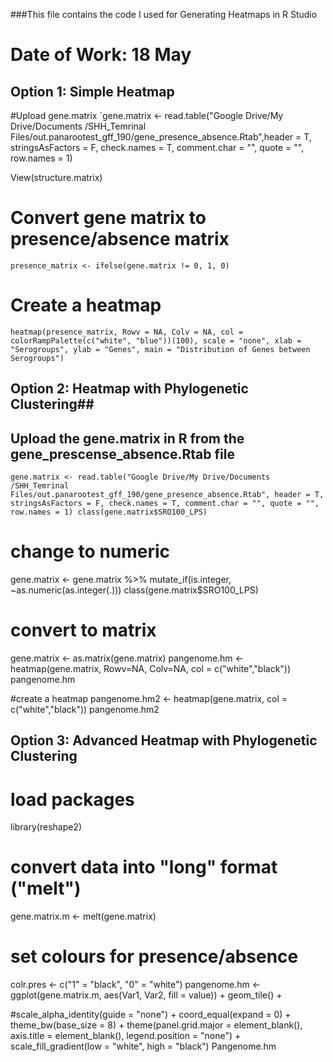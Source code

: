 ###This file contains the code I used for Generating Heatmaps in R Studio
# Date of Work: 18 May


## Option 1: Simple Heatmap ## 

#Upload gene.matrix 
`gene.matrix <- read.table("Google Drive/My Drive/Documents /SHH_Temrinal Files/out.panarootest_gff_190/gene_presence_absence.Rtab",header = T, stringsAsFactors = F, check.names = T, comment.char = "", quote = "", row.names = 1)

View(structure.matrix)
# Convert gene matrix to presence/absence matrix
`presence_matrix <- ifelse(gene.matrix != 0, 1, 0)`

# Create a heatmap
`heatmap(presence_matrix, Rowv = NA, Colv = NA, col = colorRampPalette(c("white", "blue"))(100),
scale = "none", xlab = "Serogroups", ylab = "Genes",
main = "Distribution of Genes between Serogroups")`


## Option 2: Heatmap with Phylogenetic Clustering## 

## Upload the gene.matrix in R from the gene_prescense_absence.Rtab file
`gene.matrix <- read.table("Google Drive/My Drive/Documents /SHH_Temrinal Files/out.panarootest_gff_190/gene_presence_absence.Rtab",
header = T, stringsAsFactors = F, check.names = T, comment.char = "", quote = "", row.names = 1)
class(gene.matrix$SRO100_LPS)`

# change to numeric
gene.matrix <- gene.matrix %>%
 mutate_if(is.integer, ~as.numeric(as.integer(.)))
class(gene.matrix$SRO100_LPS)

# convert to matrix
gene.matrix <- as.matrix(gene.matrix)
pangenome.hm <- heatmap(gene.matrix, Rowv=NA, Colv=NA, col = c("white","black"))
pangenome.hm

#create a heatmap 
pangenome.hm2 <- heatmap(gene.matrix, col = c("white","black"))
pangenome.hm2


## Option 3: Advanced Heatmap with Phylogenetic Clustering ## 
# load packages  
library(reshape2)

# convert data into "long" format ("melt")
gene.matrix.m <- melt(gene.matrix)

# set colours for presence/absence
colr.pres <- c("1" = "black", "0" = "white")
pangenome.hm <- ggplot(gene.matrix.m, aes(Var1, Var2, fill = value)) +
 geom_tile() +

#scale_alpha_identity(guide = "none") + 
coord_equal(expand = 0) +
theme_bw(base_size = 8) +
theme(panel.grid.major = element_blank(),
       axis.title = element_blank(),
       legend.position = "none") +
scale_fill_gradient(low = "white", high = "black")
Pangenome.hm

